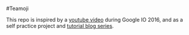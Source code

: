 #Teamoji

This repo is inspired by a [youtube video](https://www.youtube.com/watch?v=SobXoh4rb58&t=172s) during Google IO 2016, and as a self practice project and [tutorial blog series](https://nickwuedinburgh.wordpress.com/category/dartlang/).